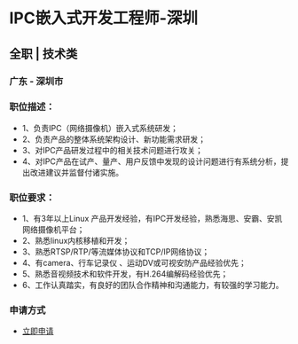 
# IPC嵌入式开发工程师-深圳
## 全职  |  技术类
### 广东 - 深圳市

### 职位描述：
- 1、负责IPC（网络摄像机）嵌入式系统研发；&nbsp;
- 2、负责产品的整体系统架构设计、新功能需求研发；&nbsp;
- 3、对IPC产品研发过程中的相关技术问题进行攻关；&nbsp;
- 4、对IPC产品在试产、量产、用户反馈中发现的设计问题进行有系统分析，提出改进建议并监督付诸实施。

### 职位要求：
- 1、有3年以上Linux 产品开发经验，有IPC开发经验，熟悉海思、安霸、安凯网络摄像机平台；&nbsp;
- 2、熟悉linux内核移植和开发；&nbsp;
- 3、熟悉RTSP/RTP/等流媒体协议和TCP/IP网络协议；&nbsp;
- 4、有camera、行车记录仪 、运动DV或可视安防产品经验优先；&nbsp;
- 5、熟悉音视频技术和软件开发，有H.264编解码经验优先；&nbsp;
- 6、工作认真踏实，有良好的团队合作精神和沟通能力，有较强的学习能力。
### 申请方式
- <a href="mailto:hr@tuya.com?subject=求职简历-IPC嵌入式开发工程师-深圳-来自GitHub">立即申请</a>